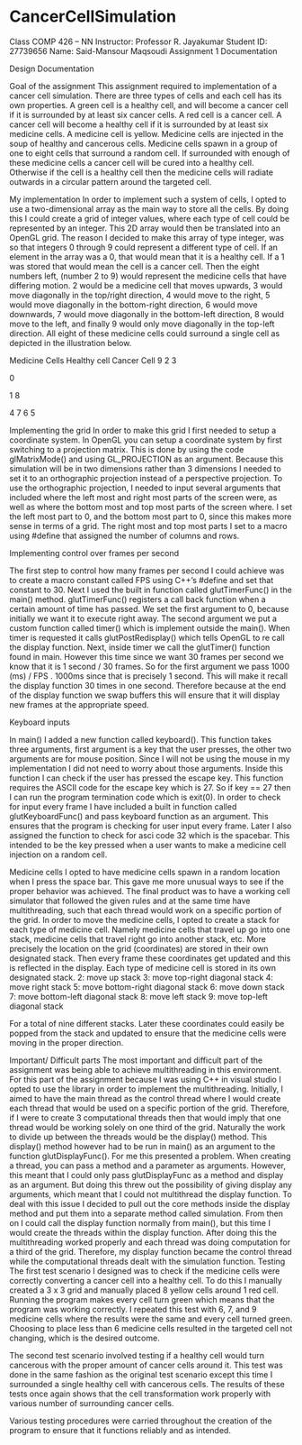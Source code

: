 # CancerCellSimulation

Class COMP 426 – NN
Instructor: Professor R. Jayakumar
Student ID: 27739656
Name: Said-Mansour Maqsoudi
Assignment 1 Documentation


Design Documentation


Goal of the assignment
This assignment required to implementation of a cancer cell simulation. There are three types of cells and each cell has its own properties. A green cell is a healthy cell, and will become a cancer cell if it is surrounded by at least six cancer cells. A red cell is a cancer cell. A cancer cell will become a healthy cell if it is surrounded by at least six medicine cells. A medicine cell is yellow. Medicine cells are injected in the soup of healthy and cancerous cells. Medicine cells spawn in a group of one to eight cells that surround a random cell. If surrounded with enough of these medicine cells a cancer cell will be cured into a healthy cell. Otherwise if the cell is a healthy cell then the medicine cells will radiate outwards in a circular pattern around the targeted cell.

My implementation
In order to implement such a system of cells, I opted to use a two-dimensional array as the main way to store all the cells. By doing this I could create a grid of integer values, where each type of cell could be represented by an integer. This 2D array would then be translated into an OpenGL grid. The reason I decided to make this array of type integer,  was so that integers 0 through 9 could represent a different type of cell. If an element in the array was a 0, that would mean that it is a healthy cell. If a 1 was stored that would mean the cell is a cancer cell. Then the eight numbers left, (number 2 to 9) would represent the medicine cells that have differing motion. 2 would be a medicine cell that moves upwards, 3 would move diagonally in the top/right direction, 4 would move to the right, 5 would move diagonally in the bottom-right direction, 6 would move downwards, 7 would move diagonally in the bottom-left direction, 8 would move to the left, and finally 9 would only move diagonally in the top-left direction. All eight of these medicine cells could surround a single cell as depicted in the illustration below.

Medicine Cells				Healthy cell			Cancer Cell
9
2
3

0

1
8

4
7
6
5

Implementing the grid
In order to make this grid I first needed to setup a coordinate system. In OpenGL you can setup a coordinate system by first switching to a projection matrix. This is done by using the code glMatrixMode() and using GL_PROJECTION as an argument. Because this simulation will be in two dimensions rather than 3 dimensions I needed to set it to an orthographic projection instead of a perspective projection. To use the orthographic projection, I needed to input several arguments that included where the left most and right most parts of the screen were, as well as where the bottom most and top most parts of the screen where. I set the left most part to 0, and the bottom most part to 0, since this makes more sense in terms of a grid. The right most and top most parts I set to a macro using #define that assigned the number of columns and rows.

Implementing control over frames per second

The first step to control how many frames per second I could achieve was to create a macro constant called FPS using C++’s #define and set that constant to 30. Next I used the built in function called glutTimerFunc() in the main() method. glutTimerFunc() registers a call back function when a certain amount of time has passed. We set the first argument to 0, because initially we want it to execute right away. The second argument we put a custom function called timer() which is implement outside the main(). When timer is requested it calls glutPostRedisplay() which tells OpenGL to re call the display function. Next, inside timer we call the glutTimer() function found in main. However this time since we want 30 frames per second we know that it is 1 second / 30 frames. So for the first argument we pass 1000 (ms) / FPS . 1000ms since that is precisely 1 second. This will make it recall the display function 30 times in one second. Therefore because at the end of the display function we swap buffers this will ensure that it will display new frames at the appropriate speed.





Keyboard inputs

In main() I  added a new function called keyboard(). This function takes three arguments, first argument is a key that the user presses, the other two arguments are for mouse position. Since I will not be using the mouse in my implementation I did not need to worry about those arguments. Inside this function I can check if the user has pressed the escape key. This function requires the ASCII code for the escape key which is 27. So if key == 27 then I can run  the program termination code which is exit(0). In order to check for input every frame I have included a built in function called glutKeyboardFunc() and pass keyboard function as an argument. This ensures that the program is checking for user input every frame. Later I also assigned the function to check for asci code 32 which is the spacebar. This intended to be the key pressed when a user wants to make a medicine cell injection on a random cell.














Medicine cells
I opted to have medicine cells spawn in a random location when I press the space bar. This gave me more unusual ways to see if the proper behavior was achieved. The final product was to have a working cell simulator that followed the given rules and at the same time have multithreading, such that each thread would work on a specific portion of the grid. In order to move the medicine cells, I opted to create a stack for each type of medicine cell. Namely medicine cells that travel up go into one stack, medicine cells that travel right go into another stack, etc. More precisely the location on the grid (coordinates) are stored in their own designated stack. Then every frame these coordinates get updated and this is reflected in the display. 
Each type of medicine cell is stored in its own designated stack.
2: move up stack
3: move top-right diagonal stack
4: move right stack
5: move bottom-right diagonal stack
6: move down stack
7: move bottom-left diagonal stack
8: move left stack
9: move top-left diagonal stack

For a total of nine different stacks.
Later these coordinates could easily be popped from the stack and updated to ensure that the medicine cells were moving in the proper direction.

Important/ Difficult parts 
The most important and difficult part of the assignment was being able to achieve multithreading in this environment. For this part of the assignment because I was using C++ in visual studio I opted to use the <thread> library in order to implement the multithreading. Initially, I aimed to have the main thread as the control thread where I would create each thread that would be used on a specific portion of the grid. Therefore, if I were to create 3 computational threads then that would imply that one thread would be working solely on one third of the grid. Naturally the work to divide up between the threads would be the display() method. This display() method however had to be run in main() as an argument to the function glutDisplayFunc(). For me this presented a problem. When creating a thread, you can pass a method and a parameter as arguments. However, this meant that I could only pass glutDisplayFunc as a method and display as an argument. But doing this threw out the possibility of giving display any arguments, which meant that I could not multithread the display function. To deal with this issue I decided to pull out the core methods inside the display method and put them into a separate method called simulation. From then on I could call the display function normally from main(), but this time I would create the threads within the display function. After doing this the multithreading worked properly and each thread was doing computation for a third of the grid. Therefore, my display function became the control thread while the computational threads dealt with the simulation function.
Testing
The first test scenario I designed was to check if the medicine cells were correctly converting a cancer cell into a healthy cell. To do this I manually created a 3 x 3 grid and manually placed 8 yellow cells around 1 red cell. Running the program makes every cell turn green which means that the program was working correctly. I repeated this test with 6, 7, and 9 medicine cells where the results were the same and every cell turned green. Choosing to place less than 6 medicine cells resulted in the targeted cell not changing, which is the desired outcome.

The second test scenario involved testing if a healthy cell would turn cancerous with the proper amount of cancer cells around it. This test was done in the same fashion as the original test scenario except this time I surrounded a single healthy cell with cancerous cells. The results of these tests once again shows that the cell transformation work properly with various number of surrounding cancer cells.

Various testing procedures were carried throughout the creation of the program to ensure that it functions reliably and as intended. 

